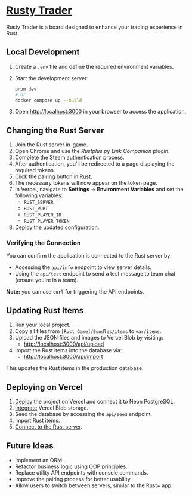 # [Rusty Trader](https://rusty-trader.vercel.app/)

Rusty Trader is a board designed to enhance your trading experience in Rust.

## Local Development

1. Create a `.env` file and define the required environment variables.
2. Start the development server:

   ```bash
   pnpm dev
   # or
   docker compose up --build
   ```

3. Open [http://localhost:3000](http://localhost:3000) in your browser to access the application.

## Changing the Rust Server

1. Join the Rust server in-game.
2. Open Chrome and use the _Rustplus.py Link Companion_ plugin.
3. Complete the Steam authentication process.
4. After authentication, you'll be redirected to a page displaying the required tokens.
5. Click the pairing button in Rust.
6. The necessary tokens will now appear on the token page.
7. In Vercel, navigate to **Settings → Environment Variables** and set the following variables:
    - `RUST_SERVER`
    - `RUST_PORT`
    - `RUST_PLAYER_ID`
    - `RUST_PLAYER_TOKEN`
8. Deploy the updated configuration.

### Verifying the Connection

You can confirm the application is connected to the Rust server by:
- Accessing the `api/info` endpoint to view server details.
- Using the `api/test` endpoint to send a test message to team chat (ensure you're in a team).

**Note:** you can use `curl` for triggering the API endpoints.

## Updating Rust Items

1. Run your local project.
2. Copy all files from `[Rust Game]/Bundles/items` to `var/items`.
3. Upload the JSON files and images to Vercel Blob by visiting:
    - [http://localhost:3000/api/upload](http://localhost:3000/api/upload)
4. Import the Rust items into the database via:
    - [http://localhost:3000/api/import](http://localhost:3000/api/import)

This updates the Rust items in the production database.

## Deploying on Vercel

1. [Deploy](https://nextjs.org/learn/dashboard-app/setting-up-your-database) the project on Vercel and connect it to Neon PostgreSQL.
2. [Integrate](https://vercel.com/docs/storage/vercel-blob/server-upload) Vercel Blob storage.
3. Seed the database by accessing the `api/seed` endpoint.
4. [Import Rust items](#updating-rust-items).
5. [Connect to the Rust server](#changing-the-rust-server).

## Future Ideas
* Implement an ORM.
* Refactor business logic using OOP principles.
* Replace utility API endpoints with console commands.
* Improve the pairing process for better usability.
* Allow users to switch between servers, similar to the Rust+ app.
